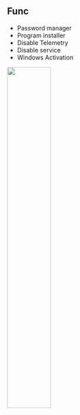 ## Func
* Password manager
* Program installer
* Disable Telemetry
* Disable service
* Windows Activation
  
<p align="left">
<img width="45%" src="https://cdn.discordapp.com/attachments/1188019745069469767/1227954432025821245/photo_2024-04-12_06-11-54.jpg?ex=662c42ee&is=662af16e&hm=ab8de97c91342ac6787409be9ce17c3c05950b47e323ea508beda5a988d61dae&"/>
</p>
